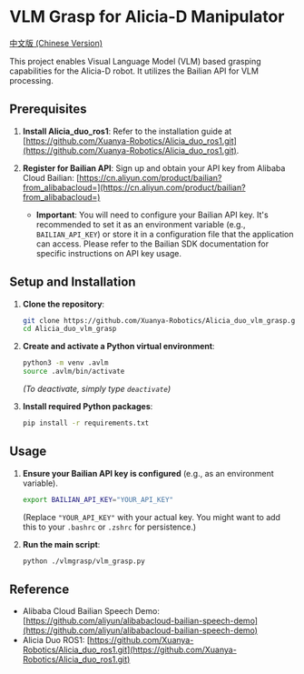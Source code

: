 # VLM Grasp for Alicia-D Manipulator

[中文版 (Chinese Version)](README_Ch.md)

This project enables Visual Language Model (VLM) based grasping capabilities for the Alicia-D robot. It utilizes the Bailian API for VLM processing.

## Prerequisites

1.  **Install Alicia_duo_ros1**:
    Refer to the installation guide at [https://github.com/Xuanya-Robotics/Alicia_duo_ros1.git](https://github.com/Xuanya-Robotics/Alicia_duo_ros1.git).

2.  **Register for Bailian API**:
    Sign up and obtain your API key from Alibaba Cloud Bailian: [https://cn.aliyun.com/product/bailian?from_alibabacloud=](https://cn.aliyun.com/product/bailian?from_alibabacloud=)
    *   **Important**: You will need to configure your Bailian API key. It's recommended to set it as an environment variable (e.g., `BAILIAN_API_KEY`) or store it in a configuration file that the application can access. Please refer to the Bailian SDK documentation for specific instructions on API key usage.

## Setup and Installation

1.  **Clone the repository**:
    ```bash
    git clone https://github.com/Xuanya-Robotics/Alicia_duo_vlm_grasp.git
    cd Alicia_duo_vlm_grasp
    ```

2.  **Create and activate a Python virtual environment**:
    ```bash
    python3 -m venv .avlm
    source .avlm/bin/activate
    ```
    *(To deactivate, simply type `deactivate`)*

3.  **Install required Python packages**:
    ```bash
    pip install -r requirements.txt
    ```

## Usage

1.  **Ensure your Bailian API key is configured** (e.g., as an environment variable).
    ```bash
    export BAILIAN_API_KEY="YOUR_API_KEY" 
    ```
    (Replace `"YOUR_API_KEY"` with your actual key. You might want to add this to your `.bashrc` or `.zshrc` for persistence.)

2.  **Run the main script**:
    ```bash
    python ./vlmgrasp/vlm_grasp.py
    ```

## Reference

*   Alibaba Cloud Bailian Speech Demo: [https://github.com/aliyun/alibabacloud-bailian-speech-demo](https://github.com/aliyun/alibabacloud-bailian-speech-demo)
*   Alicia Duo ROS1: [https://github.com/Xuanya-Robotics/Alicia_duo_ros1.git](https://github.com/Xuanya-Robotics/Alicia_duo_ros1.git)
